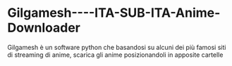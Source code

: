 # Gilgamesh----ITA-SUB-ITA-Anime-Downloader
Gilgamesh è un software python che basandosi su alcuni dei più famosi siti di streaming di anime, scarica gli anime posizionandoli in apposite cartelle
